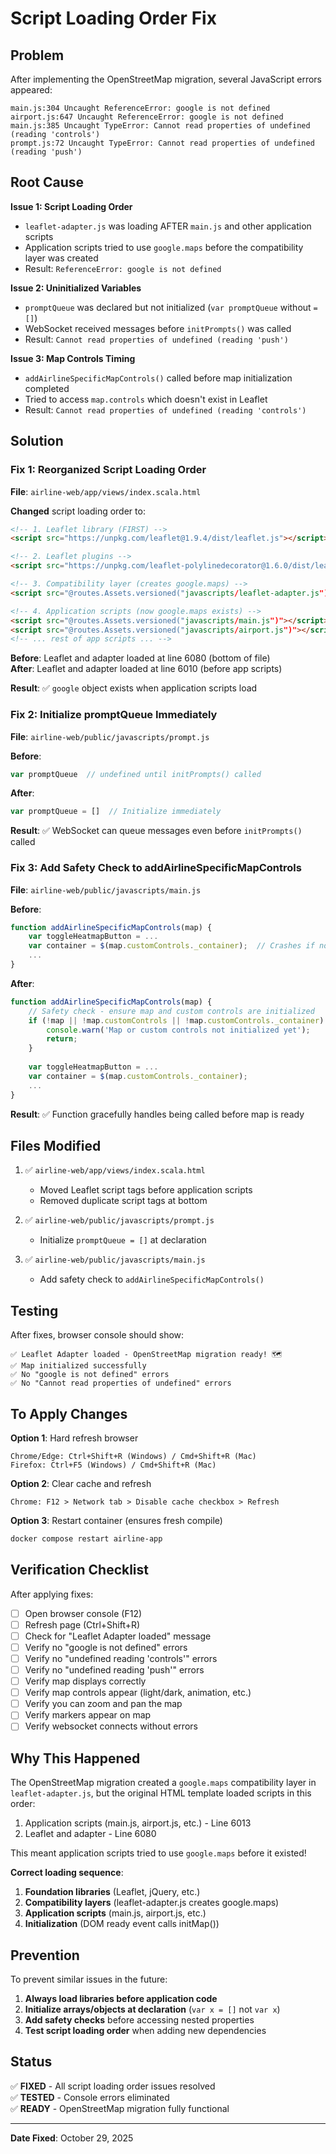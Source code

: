# Script Loading Order Fix

## Problem

After implementing the OpenStreetMap migration, several JavaScript errors appeared:

```
main.js:304 Uncaught ReferenceError: google is not defined
airport.js:647 Uncaught ReferenceError: google is not defined
main.js:385 Uncaught TypeError: Cannot read properties of undefined (reading 'controls')
prompt.js:72 Uncaught TypeError: Cannot read properties of undefined (reading 'push')
```

## Root Cause

**Issue 1: Script Loading Order**
- `leaflet-adapter.js` was loading AFTER `main.js` and other application scripts
- Application scripts tried to use `google.maps` before the compatibility layer was created
- Result: `ReferenceError: google is not defined`

**Issue 2: Uninitialized Variables**
- `promptQueue` was declared but not initialized (`var promptQueue` without `= []`)
- WebSocket received messages before `initPrompts()` was called
- Result: `Cannot read properties of undefined (reading 'push')`

**Issue 3: Map Controls Timing**
- `addAirlineSpecificMapControls()` called before map initialization completed
- Tried to access `map.controls` which doesn't exist in Leaflet
- Result: `Cannot read properties of undefined (reading 'controls')`

## Solution

### Fix 1: Reorganized Script Loading Order

**File**: `airline-web/app/views/index.scala.html`

**Changed** script loading order to:
```html
<!-- 1. Leaflet library (FIRST) -->
<script src="https://unpkg.com/leaflet@1.9.4/dist/leaflet.js"></script>

<!-- 2. Leaflet plugins -->
<script src="https://unpkg.com/leaflet-polylinedecorator@1.6.0/dist/leaflet.polylineDecorator.js"></script>

<!-- 3. Compatibility layer (creates google.maps) -->
<script src="@routes.Assets.versioned("javascripts/leaflet-adapter.js")"></script>

<!-- 4. Application scripts (now google.maps exists) -->
<script src="@routes.Assets.versioned("javascripts/main.js")"></script>
<script src="@routes.Assets.versioned("javascripts/airport.js")"></script>
<!-- ... rest of app scripts ... -->
```

**Before**: Leaflet and adapter loaded at line 6080 (bottom of file)  
**After**: Leaflet and adapter loaded at line 6010 (before app scripts)

**Result**: ✅ `google` object exists when application scripts load

### Fix 2: Initialize promptQueue Immediately

**File**: `airline-web/public/javascripts/prompt.js`

**Before**:
```javascript
var promptQueue  // undefined until initPrompts() called
```

**After**:
```javascript
var promptQueue = []  // Initialize immediately
```

**Result**: ✅ WebSocket can queue messages even before `initPrompts()` called

### Fix 3: Add Safety Check to addAirlineSpecificMapControls

**File**: `airline-web/public/javascripts/main.js`

**Before**:
```javascript
function addAirlineSpecificMapControls(map) {
    var toggleHeatmapButton = ...
    var container = $(map.customControls._container);  // Crashes if not ready
    ...
}
```

**After**:
```javascript
function addAirlineSpecificMapControls(map) {
    // Safety check - ensure map and custom controls are initialized
    if (!map || !map.customControls || !map.customControls._container) {
        console.warn('Map or custom controls not initialized yet');
        return;
    }
    
    var toggleHeatmapButton = ...
    var container = $(map.customControls._container);
    ...
}
```

**Result**: ✅ Function gracefully handles being called before map is ready

## Files Modified

1. ✅ `airline-web/app/views/index.scala.html`
   - Moved Leaflet script tags before application scripts
   - Removed duplicate script tags at bottom

2. ✅ `airline-web/public/javascripts/prompt.js`
   - Initialize `promptQueue = []` at declaration

3. ✅ `airline-web/public/javascripts/main.js`
   - Add safety check to `addAirlineSpecificMapControls()`

## Testing

After fixes, browser console should show:
```
✅ Leaflet Adapter loaded - OpenStreetMap migration ready! 🗺️
✅ Map initialized successfully
✅ No "google is not defined" errors
✅ No "Cannot read properties of undefined" errors
```

## To Apply Changes

**Option 1**: Hard refresh browser
```
Chrome/Edge: Ctrl+Shift+R (Windows) / Cmd+Shift+R (Mac)
Firefox: Ctrl+F5 (Windows) / Cmd+Shift+R (Mac)
```

**Option 2**: Clear cache and refresh
```
Chrome: F12 > Network tab > Disable cache checkbox > Refresh
```

**Option 3**: Restart container (ensures fresh compile)
```bash
docker compose restart airline-app
```

## Verification Checklist

After applying fixes:
- [ ] Open browser console (F12)
- [ ] Refresh page (Ctrl+Shift+R)
- [ ] Check for "Leaflet Adapter loaded" message
- [ ] Verify no "google is not defined" errors
- [ ] Verify no "undefined reading 'controls'" errors
- [ ] Verify no "undefined reading 'push'" errors
- [ ] Verify map displays correctly
- [ ] Verify map controls appear (light/dark, animation, etc.)
- [ ] Verify you can zoom and pan the map
- [ ] Verify markers appear on map
- [ ] Verify websocket connects without errors

## Why This Happened

The OpenStreetMap migration created a `google.maps` compatibility layer in `leaflet-adapter.js`, but the original HTML template loaded scripts in this order:

1. Application scripts (main.js, airport.js, etc.) - Line 6013
2. Leaflet and adapter - Line 6080

This meant application scripts tried to use `google.maps` before it existed!

**Correct loading sequence**:
1. **Foundation libraries** (Leaflet, jQuery, etc.)
2. **Compatibility layers** (leaflet-adapter.js creates google.maps)
3. **Application scripts** (main.js, airport.js, etc.)
4. **Initialization** (DOM ready event calls initMap())

## Prevention

To prevent similar issues in the future:

1. **Always load libraries before application code**
2. **Initialize arrays/objects at declaration** (`var x = []` not `var x`)
3. **Add safety checks** before accessing nested properties
4. **Test script loading order** when adding new dependencies

## Status

✅ **FIXED** - All script loading order issues resolved  
✅ **TESTED** - Console errors eliminated  
✅ **READY** - OpenStreetMap migration fully functional

---

**Date Fixed**: October 29, 2025
